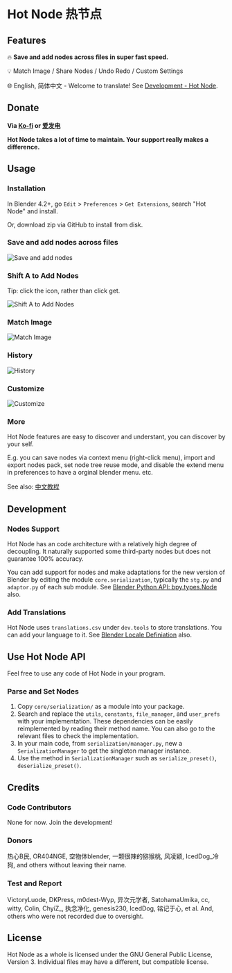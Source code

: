 # Hot Node 热节点
## Features

🔥 **Save and add nodes across files in super fast speed.**

💡 Match Image / Share Nodes / Undo Redo / Custom Settings

🌐 English, 简体中文 - Welcome to translate! See [Development - Hot Node](https://github.com/Trantor2098/hot_node/tree/main?tab=readme-ov-file#save-and-add-nodes).

## Donate
**Via [Ko-fi](https://ko-fi.com/trantor) or [爱发电](https://afdian.com/a/trantor)**

**Hot Node takes a lot of time to maintain. Your support really makes a difference.**

## Usage
### Installation
In Blender 4.2+, go `Edit` > `Preferences` > `Get Extensions`, search "Hot Node" and install.

Or, download zip via GitHub to install from disk.

### Save and add nodes across files
![Save and add nodes](https://raw.githubusercontent.com/Trantor2098/hot_node/main/dev/git_attachments/1_Reuse_Cross_File.gif)


### Shift A to Add Nodes
Tip: click the icon, rather than click get.

![Shift A to Add Nodes](https://raw.githubusercontent.com/Trantor2098/hot_node/main/dev/git_attachments/2_Shift_A_to_Access.gif)


### Match Image
![Match Image](https://raw.githubusercontent.com/Trantor2098/hot_node/main/dev/git_attachments/3_Match_Image.gif)


### History
![History](https://raw.githubusercontent.com/Trantor2098/hot_node/main/dev/git_attachments/4_History.gif)


### Customize
![Customize](https://raw.githubusercontent.com/Trantor2098/hot_node/main/dev/git_attachments/6_Customize.gif)

### More
Hot Node features are easy to discover and understant, you can discover by your self. 

E.g. you can save nodes via context menu (right-click menu), import and export nodes pack, set node tree reuse mode, and disable the extend menu in preferences to have a orginal blender menu. etc. 

See also: [中文教程](https://www.bilibili.com/video/BV1LstpzkE5a/?spm_id_from=333.1387.homepage.video_card.click&vd_source=2168ae30c7a04aea1acec469c4a292a6)

## Development
### Nodes Support
Hot Node has an code architecture with a relatively high degree of decoupling. It naturally supported some third-party nodes but does not guarantee 100% accuracy. 

You can add support for nodes and make adaptations for the new version of Blender by editing the module `core.serialization`, typically the `stg.py` and `adaptor.py` of each sub module. See [Blender Python API: bpy.types.Node](https://docs.blender.org/api/5.0/bpy.types.Node.html#bpy.types.Node) also.

### Add Translations
Hot Node uses `translations.csv` under `dev.tools` to store translations. You can add your language to it. See [Blender Locale Definiation](https://projects.staging.blender.org/blender/blender/src/branch/main/locale/languages) also.

## Use Hot Node API
Feel free to use any code of Hot Node in your program.

### Parse and Set Nodes
1. Copy `core/serialization/` as a module into your package.
2. Search and replace the `utils`, `constants`, `file_manager`, and `user_prefs` with your implementation. These dependencies can be easily reimplemented by reading their method name. You can also go to the relevant files to check the implementation.
3. In your main code, from `serialization/manager.py`, new a `SerializationManager` to get the singleton manager instance.
4. Use the method in `SerializationManager` such as `serialize_preset()`, `deserialize_preset()`.

## Credits
### Code Contributors
None for now. Join the development!

### Donors
热心B民, OR404NGE, 空物体blender, 一颗很辣的猕猴桃, 风凌颖, IcedDog_冷狗, and others without leaving their name.

### Test and Report
VictoryLuode, DKPress, m0dest-Wyp, 异次元学者, SatohamaUmika, cc, witty, Colin, ChyiZ_, 执念净化, genesis230, IcedDog, 铭记于心, et al. And, others who were not recorded due to oversight.

## License
Hot Node as a whole is licensed under the GNU General Public License, Version 3.
Individual files may have a different, but compatible license.